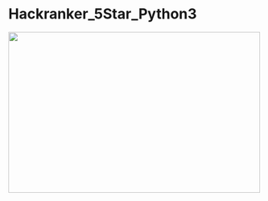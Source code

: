 # Hackranker_5Star_Python3
<p><image align="left" src="https://github.com/ranshu1601/Hackranker_5Star_Python3/blob/main/photu.png" width="500" height="320" /></p>
